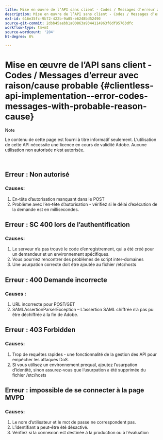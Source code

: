 ```yaml
---
title: Mise en œuvre de l’API sans client - Codes / Messages d’erreur avec raison/cause probable
description: Mise en œuvre de l’API sans client - Codes / Messages d’erreur avec raison/cause probable
exl-id: 616e35fc-9b72-422b-9a05-e6248bd52490
source-git-commit: 2dbb45aebb1a00863a9344114963f6df95763dfc
workflow-type: tm+mt
source-wordcount: '204'
ht-degree: 0%

---
```


# Mise en œuvre de l’API sans client - Codes / Messages d’erreur avec raison/cause probable {#clientless-api-implementation--error-codes-messages-with-probable-reason-cause}

>[!NOTE]
>
>Le contenu de cette page est fourni à titre informatif seulement. L’utilisation de cette API nécessite une licence en cours de validité Adobe. Aucune utilisation non autorisée n’est autorisée.

</br>


## Erreur : Non autorisé

### Causes:

1. En-tête d’autorisation manquant dans le POST
1. Problème avec l’en-tête d’autorisation - vérifiez si le délai d’exécution de la demande est en millisecondes.

## Erreur : SC 400 lors de l’authentification

### Causes:

1. Le serveur n’a pas trouvé le code d’enregistrement, qui a été créé pour un demandeur et un environnement spécifiques.
1. Vous pourriez rencontrer des problèmes de script inter-domaines
1. Une usurpation correcte doit être ajoutée au fichier /etc/hosts

## Erreur : 400 Demande incorrecte

### Causes :

1. URL incorrecte pour POST/GET
1. SAMLAssertionParserException – L’assertion SAML chiffrée n’a pas pu être déchiffrée à la fin de Adobe.

## Erreur : 403 Forbidden

### Causes:

1. Trop de requêtes rapides - une fonctionnalité de la gestion des API pour empêcher les attaques DoS.
2. Si vous utilisez un environnement prequal, ajoutez l’usurpation d’identité, sinon assurez-vous que l’usurpation a été supprimée du fichier /etc/hosts

## Erreur : impossible de se connecter à la page MVPD

### Causes:

1. Le nom d’utilisateur et le mot de passe ne correspondent pas.
2. L’identifiant a peut-être été désactivé.
3. Vérifiez si la connexion est destinée à la production ou à l’évaluation


<!--

## Related Information

- [Clientless API Reference](/help/authentication/rest-api-reference.md)

-->
